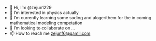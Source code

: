 - 👋 Hi, I’m @zejun1229
- 👀 I’m interested in physics actually
- 🌱 I’m currently learning some soding and alogerithem for the in coming mathematical modeling competation
- 💞️ I’m looking to collaborate on ...
- 📫 How to reach me zejunf6@gamil.com

<!---
zejun1229/zejun1229 is a ✨ special ✨ repository because its `README.md` (this file) appears on your GitHub profile.
You can click the Preview link to take a look at your changes.
--->
